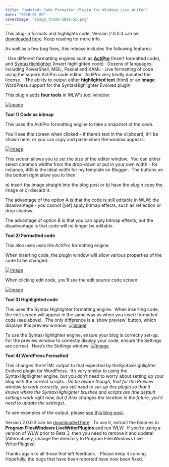 ```yaml
---
title: "Updated: Code Formatter Plugin for Windows Live Writer"
date: "2010-01-09"
coverImage: "image_thumb-5B15-5D.png"
---
```


This plug-in formats and highlights code. Version 2.0.0.3 can be [downloaded here](http://sites.google.com/a/dunnhq.com/steve/CodeFormatterPlugin2.0.0.3.zip?attredirects=0). Keep reading for more info.

As well as a few bug fixes, this release includes the following features:

· Use different formatting engines such as [**ActiPro**](http://www.actiprosoftware.com/Products/DotNet/WindowsForms/SyntaxEditor/Default.aspx) (Insert formatted code), and [SyntaxHighlighter](http://alexgorbatchev.com/wiki/SyntaxHighlighter:Demo) (Insert highlighted code) · Dozens of languages, including PowerShell, MSIL, Pascal and XAML · Live formatting of code using the superb ActiPro code editor.  ActiPro very kindly donated the license. · The ability to output either **highlighted text** (html) or an **image** · WordPress support for the SyntaxHighlighter Evolved plugin

This plugin adds **four tools** in WLW's tool window:

[![image](http://lh6.ggpht.com/_bIhihWOyLpw/S0jh3HeF5bI/AAAAAAAABmE/OW94DbGPMW8/image_thumb%5B15%5D.png?imgmax=800 "image")](http://lh4.ggpht.com/_bIhihWOyLpw/S0jh2R2qIwI/AAAAAAAABmA/_XcKx99thbk/s1600-h/image%5B27%5D.png)

**Tool 1) Code as bitmap**

This uses the ActiPro formatting engine to take a snapshot of the code.

You'll see this screen when clicked – if there’s text in the clipboard, it’ll be shown here, or you can copy and paste when the window appears:

[![image](http://lh5.ggpht.com/_bIhihWOyLpw/S0jh5XL7F7I/AAAAAAAABm4/dh3N0HtWhKc/image_thumb%5B16%5D.png?imgmax=800 "image")](http://lh5.ggpht.com/_bIhihWOyLpw/S0jh4DeQhxI/AAAAAAAABmw/8myBHxtVfGY/s1600-h/image%5B28%5D.png)

This srceen allows you to set the size of the editor window.  You can either select common widths from the drop-down or put in your own width - for instance, 465 is the ideal width for my template on Blogger.  The buttons on the bottom right allow you to then:

_a)_ insert the image straight into the blog post or _b)_ have the plugin copy the image or c) discard it.

The advantage of the option A is that the code is still editable in WLW; the disadvantage - you cannot \[yet\] apply bitmap effects, such as reflection or drop shadow.

The advantage of option B is that you can apply bitmap effects, but the disadvantage is that code will no longer be editable.

**Tool 2) Formatted code**

This also uses uses the ActiPro formatting engine.

When inserting code, the plugin window will allow various properties of the code to be changed:

[![image](http://lh5.ggpht.com/_bIhihWOyLpw/S0jh7GLsatI/AAAAAAAABnI/QxGapuPzoss/image_thumb%5B17%5D.png?imgmax=800 "image")](http://lh4.ggpht.com/_bIhihWOyLpw/S0jh6K_HyZI/AAAAAAAABnA/yEdtq8v7dfI/s1600-h/image%5B29%5D.png)

When clicking edit code, you'll see the edit source code screen:

[![image](http://lh3.ggpht.com/_bIhihWOyLpw/S0jh89B3KqI/AAAAAAAABnY/qw26NOYDziM/image_thumb%5B18%5D.png?imgmax=800 "image")](http://lh6.ggpht.com/_bIhihWOyLpw/S0jh7_ku-SI/AAAAAAAABnM/jXZX2r-__io/s1600-h/image%5B30%5D.png)

**Tool 3) Highlighted code**

This uses the Syntax Highlighter formatting engine.  When inserting code, the edit screen will appear in the same way as when you insert formatted code (see above).  The only difference is a ‘show preview’ button, which displays this preview window: [![image](http://lh3.ggpht.com/_bIhihWOyLpw/S0jh-mAsSdI/AAAAAAAABno/S9v-5czRCxs/image_thumb%5B19%5D.png?imgmax=800 "image")](http://lh3.ggpht.com/_bIhihWOyLpw/S0jh98LDvoI/AAAAAAAABng/bEGSH3JLB3U/s1600-h/image%5B31%5D.png)

To use the SyntaxHighlighter engine, ensure your blog is correctly set-up.  For the preview window to correctly display your code, ensure the Settings are correct.  Here’s the Settings window: [![image](http://lh4.ggpht.com/_bIhihWOyLpw/S0jiAlLtuPI/AAAAAAAABn4/tLG6HLaj7aA/image_thumb%5B20%5D.png?imgmax=800 "image")](http://lh4.ggpht.com/_bIhihWOyLpw/S0jh_nC5lVI/AAAAAAAABnw/6G2mf8mVyLs/s1600-h/image%5B32%5D.png)

**Tool 4) WordPress Formatted**

This changes the HTML output to that expected by theSyntaxHighlighter Evolved plugin for WordPress.  It’s very similar to using the SyntaxHighlighter engine, but you don’t need to worry about setting up your blog with the correct scripts.  _Do be aware though, that for the Preview window to work correctly, you still need to set-up this plugin so that it knows where the SyntaxHighlighter brushes and scripts are (the default settings work right now, but if Alex changes the location in the future, you’ll need to update the settings)._

To see examples of the output, please [see this blog post](http://dunnblog.azurewebsites.net/index.php/2009/03/06/new-version-of-the-code-formatter-plugin/).

Version 2.0.0.3 can be [downloaded here](http://sites.google.com/a/dunnhq.com/steve/CodeFormatterPlugin2.0.0.3.zip?attredirects=0).  To use it, extract the binaries to **Program FilesWindows LiveWriterPlugins** and run WLW.  If you're using a version of WLW prior to Beta 3, then you need to remove it and update!  (Alternatively, change the directory to Program FilesWindows Live WriterPlugins)

Thanks again to all those that left feedback.   Please keep it coming. Hopefully, the bugs that have been reported have now been fixed.
